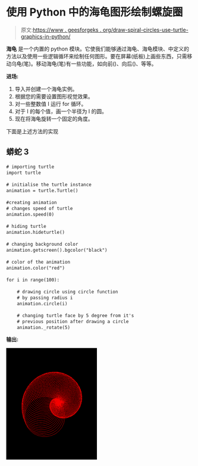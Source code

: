 # 使用 Python 中的海龟图形绘制螺旋圈

> 原文:[https://www . geesforgeks . org/draw-spiral-circles-use-turtle-graphics-in-python/](https://www.geeksforgeeks.org/draw-spiralling-circles-using-turtle-graphics-in-python/)

**海龟** 是一个内置的 python 模块。它使我们能够通过海龟、海龟模块、中定义的方法以及使用一些逻辑循环来绘制任何图形。要在屏幕(纸板)上画些东西，只需移动乌龟(笔)。移动海龟(笔)有一些功能，如向前()、向后()、等等。

**进场:**

1.  导入并创建一个海龟实例。
2.  根据您的需要设置图形视觉效果。
3.  对一些整数值 I 运行 for 循环。
4.  对于 I 的每个值，画一个半径为 I 的圆。
5.  现在将海龟旋转一个固定的角度。

下面是上述方法的实现

## 蟒蛇 3

```
# importing turtle
import turtle

# initialise the turtle instance
animation = turtle.Turtle()

#creating animation
# changes speed of turtle
animation.speed(0)

# hiding turtle 
animation.hideturtle()

# changing background color
animation.getscreen().bgcolor("black")

# color of the animation
animation.color("red")

for i in range(100):

    # drawing circle using circle function 
    # by passing radius i
    animation.circle(i)

    # changing turtle face by 5 degree from it's
    # previous position after drawing a circle
    animation._rotate(5)
```

**输出:**

![](img/89c4e98bb6660d0b88249881de5df609.png)